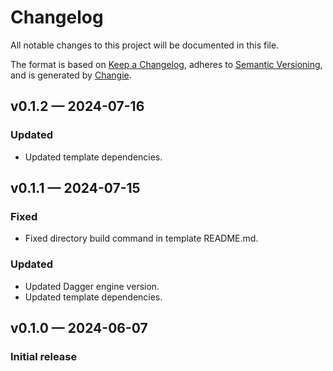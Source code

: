 # Changelog

All notable changes to this project will be documented in this file.

The format is based on [Keep a Changelog](https://keepachangelog.com/en/1.1.0/), adheres to [Semantic Versioning](https://semver.org/spec/v2.0.0.html), and is generated by [Changie](https://github.com/miniscruff/changie).

## v0.1.2 — 2024-07-16

### Updated

* Updated template dependencies.

## v0.1.1 — 2024-07-15

### Fixed

* Fixed directory build command in template README.md.

### Updated

* Updated Dagger engine version.
* Updated template dependencies.

## v0.1.0 — 2024-06-07

### Initial release
